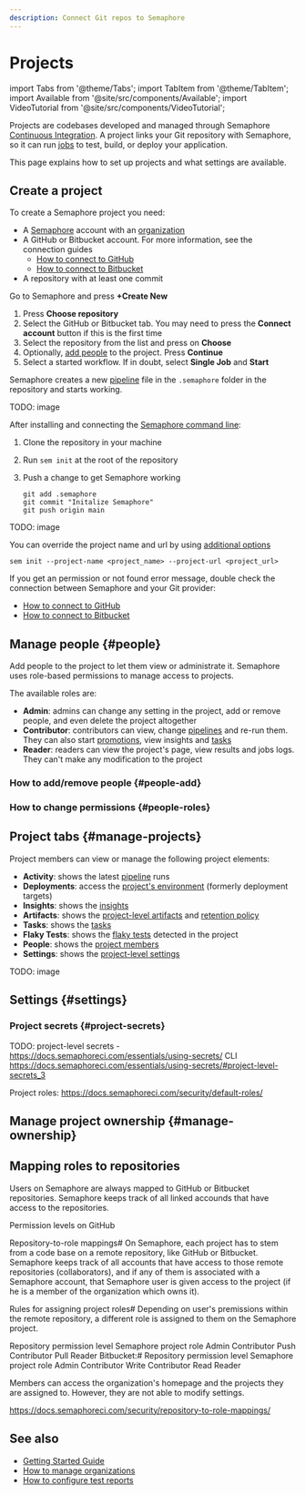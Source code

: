 ```yaml
---
description: Connect Git repos to Semaphore
---
```


# Projects

import Tabs from '@theme/Tabs';
import TabItem from '@theme/TabItem';
import Available from '@site/src/components/Available';
import VideoTutorial from '@site/src/components/VideoTutorial';

Projects are codebases developed and managed through Semaphore [Continuous Integration](https://semaphoreci.com/continuous-integration). A project links your Git repository with Semaphore, so it can run [jobs](./jobs) to test, build, or deploy your application. 

This page explains how to set up projects and what settings are available.

## Create a project

<VideoTutorial title="Create a Project" src="https://www.youtube.com/embed/Y4Ac5EJpzEc?si=INZVrNw4LTWg3l6k"/>

To create a Semaphore project you need:

- A [Semaphore](https://semaphoreci.com) account with an [organization](./organizations.md)
- A GitHub or Bitbucket account. For more information, see the connection guides
  - [How to connect to GitHub](./connect-github)
  - [How to connect to Bitbucket](./connect-bitbucket)
- A repository with at least one commit

<Tabs groupId="ui-cli">
<TabItem value="ui" label="UI">

Go to Semaphore and press **+Create New**

1. Press **Choose repository**
2. Select the GitHub or Bitbucket tab. You may need to press the **Connect account** button if this is the first time
3. Select the repository from the list and press on **Choose**
4. Optionally, [add people](./organizations#people) to the project. Press **Continue**
5. Select a started workflow. If in doubt, select **Single Job** and **Start**

Semaphore creates a new [pipeline](./pipelines) file in the `.semaphore` folder in the repository and starts working.

TODO: image

</TabItem>
<TabItem value="cli" label="CLI">

After installing and connecting the [Semaphore command line](../reference/semaphore-cli):

1. Clone the repository in your machine
2. Run `sem init` at the root of the repository
3. Push a change to get Semaphore working
 
    ```shell title="Push pipeline to repository
    git add .semaphore
    git commit "Initalize Semaphore"
    git push origin main
    ```

TODO: image

You can override the project name and url by using [additional options](../reference/semaphore-cli#sem-edit)

```shell
sem init --project-name <project_name> --project-url <project_url>
```

If you get an permission or not found error message, double check the connection between Semaphore and your Git provider:
- [How to connect to GitHub](./connect-github)
- [How to connect to Bitbucket](./connect-bitbucket)

</TabItem>
</Tabs>

## Manage people {#people}

Add people to the project to let them view or administrate it. Semaphore uses role-based permissions to manage access to projects.

The available roles are:

- **Admin**: admins can change any setting in the project, add or remove people, and even delete the project altogether
- **Contributor**: contributors can view, change [pipelines](./pipelines) and re-run them. They can also start [promotions](./promotions), view insights and [tasks](./tasks)
- **Reader**: readers can view the project's page, view results and jobs logs. They can't make any modification to the project

### How to add/remove people {#people-add}

### How to change permissions {#people-roles}

## Project tabs {#manage-projects}

Project members can view or manage the following project elements:

- **Activity**: shows the latest [pipeline](./pipelines) runs
- **Deployments**: access the [project's environment](./promotions#deployment-targets) (formerly deployment targets)
- **Insights**: shows the [insights](./optimization/insights)
- **Artifacts**: shows the [project-level artifacts](./artifacts#projects) and [retention policy](./artifacts#retention)
- **Tasks**: shows the [tasks](./tasks)
- **Flaky Tests**: shows the [flaky tests](./tests/flaky-tests) detected in the project
- **People**: shows the [project members](#people)
- **Settings**: shows the [project-level settings](#settings)

TODO: image

## Settings {#settings}

### Project secrets {#project-secrets}

TODO: project-level secrets - https://docs.semaphoreci.com/essentials/using-secrets/
    CLI
    https://docs.semaphoreci.com/essentials/using-secrets/#project-level-secrets_3


Project roles: https://docs.semaphoreci.com/security/default-roles/

## Manage project ownership {#manage-ownership}

## Mapping roles to repositories

Users on Semaphore are always mapped to GitHub or Bitbucket repositories. Semaphore keeps track of all linked accounds that have access to the repositories.

Permission levels on GitHub

Repository-to-role mappings#
On Semaphore, each project has to stem from a code base on a remote repository, like GitHub or Bitbucket. Semaphore keeps track of all accounts that have access to those remote repositories (collaborators), and if any of them is associated with a Semaphore account, that Semaphore user is given access to the project (if he is a member of the organization which owns it).

Rules for assigning project roles#
Depending on user's premissions within the remote repository, a different role is assigned to them on the Semaphore project.

Repository permission level Semaphore project role
Admin Contributor
Push Contributor
Pull Reader
Bitbucket:#
Repository permission level Semaphore project role
Admin Contributor
Write Contributor
Read Reader

Members can access the organization's homepage and the projects they are assigned to. However, they are not able to modify settings.

https://docs.semaphoreci.com/security/repository-to-role-mappings/

## See also

- [Getting Started Guide](../getting-started/guided-tour)
- [How to manage organizations](./organizations.md)
- [How to configure test reports](./tests/test-reports)


